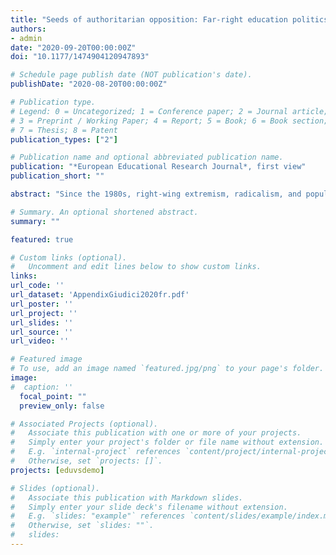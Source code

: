 ```yaml
---
title: "Seeds of authoritarian opposition: Far-right education politics in post-war Europe"
authors:
- admin
date: "2020-09-20T00:00:00Z"
doi: "10.1177/1474904120947893"

# Schedule page publish date (NOT publication's date).
publishDate: "2020-08-20T00:00:00Z"

# Publication type.
# Legend: 0 = Uncategorized; 1 = Conference paper; 2 = Journal article;
# 3 = Preprint / Working Paper; 4 = Report; 5 = Book; 6 = Book section;
# 7 = Thesis; 8 = Patent
publication_types: ["2"]

# Publication name and optional abbreviated publication name.
publication: "*European Educational Research Journal*, first view"
publication_short: ""

abstract: "Since the 1980s, right-wing extremism, radicalism, and populism have emerged as transformative forces in European politics. This unexpected resurgence has triggered an interdisciplinary scholarly effort to refine our understanding of the far right. Educationalists, however, have largely been absent from this endeavour, leaving us unable to theorise and address the potential effects of the far right’s political and cultural growth on European education. This article aims to provide an empirically based conceptional groundwork for educational research on the far right. Drawing on archival research and content analysis of programmatic material produced by diverse and influential far-right organisations in France, (West) Germany, and Italy, I show that the post-war European far right disposes of the two essential features of a social movement: an action-oriented frame that reduces educational reforms to a common contentious theme, and a dense organisational network. The latter engages in institutional and contentious politics, as well as education. Theoretically, these findings suggest that, in the realm of education, the far right ought to be conceptualised as a social movement that seeks to influence education policy, and represents itself an educational actor. Addressing the far right’s multifaceted educational engagement thus requires a combined effort across European education research."

# Summary. An optional shortened abstract.
summary: ""

featured: true

# Custom links (optional).
#   Uncomment and edit lines below to show custom links.
links:
url_code: ''
url_dataset: 'AppendixGiudici2020fr.pdf'
url_poster: ''
url_project: ''
url_slides: ''
url_source: ''
url_video: ''

# Featured image
# To use, add an image named `featured.jpg/png` to your page's folder. 
image:
#  caption: ''
  focal_point: ""
  preview_only: false

# Associated Projects (optional).
#   Associate this publication with one or more of your projects.
#   Simply enter your project's folder or file name without extension.
#   E.g. `internal-project` references `content/project/internal-project/index.md`.
#   Otherwise, set `projects: []`.
projects: [eduvsdemo]

# Slides (optional).
#   Associate this publication with Markdown slides.
#   Simply enter your slide deck's filename without extension.
#   E.g. `slides: "example"` references `content/slides/example/index.md`.
#   Otherwise, set `slides: ""`.
#   slides:
---
```


